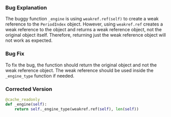 ### Bug Explanation
The buggy function `_engine` is using `weakref.ref(self)` to create a weak reference to the `PeriodIndex` object. However, using `weakref.ref` creates a weak reference to the object and returns a weak reference object, not the original object itself. Therefore, returning just the weak reference object will not work as expected.

### Bug Fix
To fix the bug, the function should return the original object and not the weak reference object. The weak reference should be used inside the `_engine_type` function if needed.

### Corrected Version
```python
@cache_readonly
def _engine(self):
    return self._engine_type(weakref.ref(self), len(self))
```